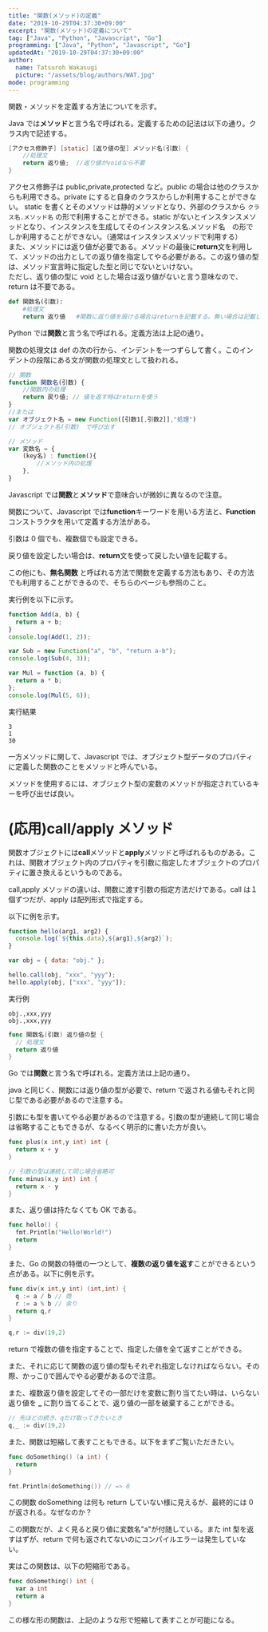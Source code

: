 ```yaml
---
title: "関数(メソッド)の定義"
date: "2019-10-29T04:37:30+09:00"
excerpt: "関数(メソッド)の定義について"
tag: ["Java", "Python", "Javascript", "Go"]
programming: ["Java", "Python", "Javascript", "Go"]
updatedAt: "2019-10-29T04:37:30+09:00"
author:
  name: Tatsuroh Wakasugi
  picture: "/assets/blog/authors/WAT.jpg"
mode: programming
---
```


関数・メソッドを定義する方法についてを示す。

<div class="note_content_by_programming_language" id="note_content_Java">

Java では**メソッド**と言う名で呼ばれる。定義するための記法は以下の通り。クラス内で記述する。

```java
[アクセス修飾子] [static] [返り値の型] メソッド名(引数) {
    //処理文
    return 返り値;  //返り値がvoidなら不要
}
```

アクセス修飾子は public,private,protected など。public の場合は他のクラスからも利用できる。private にすると自身のクラスからしか利用することができない。
static を書くとそのメソッドは静的メソッドとなり、外部のクラスから `クラス名.メソッド名` の形で利用することができる。static がないとインスタンスメソッドとなり、インスタンスを生成してそのインスタンス名.メソッド名　の形でしか利用することができない。（通常はインスタンスメソッドで利用する）  
また、メソッドには返り値が必要である。メソッドの最後に**return**文を利用して、メソッドの出力としての返り値を指定してやる必要がある。この返り値の型は、メソッド宣言時に指定した型と同じでないといけない。  
ただし、返り値の型に void とした場合は返り値がないと言う意味なので、return は不要である。

</div>
<div class="note_content_by_programming_language" id="note_content_Python">

```python
def 関数名(引数):
    #処理文
    return 返り値   #関数に返り値を設ける場合はreturnを記載する。無い場合は記載しなくて良い。
```

Python では**関数**と言う名で呼ばれる。定義方法は上記の通り。

関数の処理文は def の次の行から、インデントを一つずらして書く。このインデントの段階にある文が関数の処理文として扱われる。

</div>
<div class="note_content_by_programming_language" id="note_content_Javascript">

```javascript
// 関数
function 関数名(引数) {
    //関数内の処理
    return 戻り値; // 値を返す時はreturnを使う
}
//または
var オブジェクト名 = new Function([引数1[,引数2]],"処理")
// オブジェクト名(引数)　で呼び出す

// メソッド
var 変数名 = {
    (key名) : function(){
        //メソッド内の処理
    },
}
```

Javascript では**関数**と**メソッド**で意味合いが微妙に異なるので注意。

関数について、Javascript では**function**キーワードを用いる方法と、**Function**コンストラクタを用いて定義する方法がある。

引数は 0 個でも、複数個でも設定できる。

戻り値を設定したい場合は、**return**文を使って戻したい値を記載する。

この他にも、**無名関数** と呼ばれる方法で関数を定義する方法もあり、その方法でも利用することができるので、そちらのページも参照のこと。

実行例を以下に示す。

```javascript
function Add(a, b) {
  return a + b;
}
console.log(Add(1, 2));

var Sub = new Function("a", "b", "return a-b");
console.log(Sub(4, 3));

var Mul = function (a, b) {
  return a * b;
};
console.log(Mul(5, 6));
```

実行結果

```
3
1
30
```

一方メソッドに関して、Javascript では、オブジェクト型データのプロパティに定義した関数のことをメソッドと呼んでいる。

メソッドを使用するには、オブジェクト型の変数のメソッドが指定されているキーを呼び出せば良い。

# (応用)call/apply メソッド

関数オブジェクトには**call**メソッドと**apply**メソッドと呼ばれるものがある。これは、関数オブジェクト内のプロパティを引数に指定したオブジェクトのプロパティに置き換えるというものである。

call,apply メソッドの違いは、関数に渡す引数の指定方法だけである。call は１個ずつだが、apply は配列形式で指定する。

以下に例を示す。

```javascript
function hello(arg1, arg2) {
  console.log(`${this.data},${arg1},${arg2}`);
}

var obj = { data: "obj." };

hello.call(obj, "xxx", "yyy");
hello.apply(obj, ["xxx", "yyy"]);
```

実行例

```
obj.,xxx,yyy
obj.,xxx,yyy
```

</div>
<div class="note_content_by_programming_language" id="note_content_Go">

```go
func 関数名(引数) 返り値の型 {
  // 処理文
  return 返り値
}
```

Go では**関数**と言う名で呼ばれる。定義方法は上記の通り。

java と同じく、関数には返り値の型が必要で、return で返される値もそれと同じ型である必要があるので注意する。

引数にも型を書いてやる必要があるので注意する。引数の型が連続して同じ場合は省略することもできるが、なるべく明示的に書いた方が良い。

```go
func plus(x int,y int) int {
  return x + y
}

// 引数の型は連続して同じ場合省略可
func minus(x,y int) int {
  return x - y
}
```

また、返り値は持たなくても OK である。

```go
func hello() {
  fmt.Println("Hello!World!")
  return
}
```

また、Go の関数の特徴の一つとして、**複数の返り値を返す**ことができるという点がある。以下に例を示す。

```go
func div(x int,y int) (int,int) {
  q := a / b // 商
  r := a % b // 余り
  return q,r
}

q,r := div(19,2)
```

return で複数の値を指定することで、指定した値を全て返すことができる。

また、それに応じて関数の返り値の型もそれぞれ指定しなければならない。その際、かっこ()で囲んでやる必要があるので注意。

また、複数返り値を設定してその一部だけを変数に割り当てたい時は、いらない返り値を **\_** に割り当てることで、返り値の一部を破棄することができる。

```go
// 先ほどの続き、qだけ取ってきたいとき
q,_ := div(19,2)
```

また、関数は短縮して表すこともできる。以下をまずご覧いただきたい。

```go
func doSomething() (a int) {
  return
}

fmt.Println(doSomething()) // => 0
```

この関数 doSomething は何も return していない様に見えるが、最終的には 0 が返される。なぜなのか？

この関数だが、よく見ると戻り値に変数名"a"が付随している。また int 型を返すはずが、return で何も返されてないのにコンパイルエラーは発生していない。

実はこの関数は、以下の短縮形である。

```go
func doSomething() int {
  var a int
  return a
}
```

この様な形の関数は、上記のような形で短縮して表すことが可能になる。

</div>
